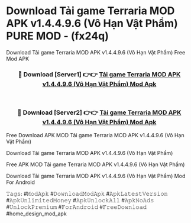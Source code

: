 # Download Tải game Terraria MOD APK v1.4.4.9.6 (Vô Hạn Vật Phẩm) PURE MOD - (fx24q)
Download Tải game Terraria MOD APK v1.4.4.9.6 (Vô Hạn Vật Phẩm) Free Mod APK

<div align="center">
<h3>🔴 Download [Server1] 👉👉 <a href="https://apk-comot.site?title=Tải_game_Terraria_MOD_APK_v1.4.4.9.6_(Vô_Hạn_Vật_Phẩm)">Tải game Terraria MOD APK v1.4.4.9.6 (Vô Hạn Vật Phẩm) Mod Apk</a></h3><br>

<h3>🔴 Download [Server2] 👉👉 <a href="https://apk-comot.site?title=Tải_game_Terraria_MOD_APK_v1.4.4.9.6_(Vô_Hạn_Vật_Phẩm)">Tải game Terraria MOD APK v1.4.4.9.6 (Vô Hạn Vật Phẩm) Mod Apk</a></h3>
</div>


Free Download APK MOD Tải game Terraria MOD APK v1.4.4.9.6 (Vô Hạn Vật Phẩm)

Download Tải game Terraria MOD APK v1.4.4.9.6 (Vô Hạn Vật Phẩm) 

Free APK MOD Tải game Terraria MOD APK v1.4.4.9.6 (Vô Hạn Vật Phẩm) 

Download Tải game Terraria MOD APK v1.4.4.9.6 (Vô Hạn Vật Phẩm) Mod For Android

𝚃𝚊𝚐𝚜: #𝙼𝚘𝚍𝙰𝚙𝚔 #𝙳𝚘𝚠𝚗𝚕𝚘𝚊𝚍𝙼𝚘𝚍𝙰𝚙𝚔 #𝙰𝚙𝚔𝙻𝚊𝚝𝚎𝚜𝚝𝚅𝚎𝚛𝚜𝚒𝚘𝚗 #𝙰𝚙𝚔𝚄𝚗𝚕𝚒𝚖𝚒𝚝𝚎𝚍𝙼𝚘𝚗𝚎𝚢 #𝙰𝚙𝚔𝚄𝚗𝚕𝚘𝚌𝚔𝙰𝚕𝚕 #𝙰𝚙𝚔𝙽𝚘𝙰𝚍𝚜 #𝚄𝚗𝚕𝚘𝚌𝚔𝙿𝚛𝚎𝚖𝚒𝚞𝚖 #𝙵𝚘𝚛𝙰𝚗𝚍𝚛𝚘𝚒𝚍 #𝙵𝚛𝚎𝚎𝙳𝚘𝚠𝚗𝚕𝚘𝚊𝚍 #home_design_mod_apk